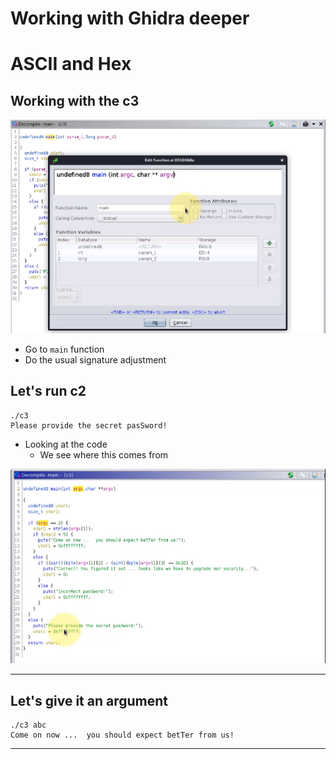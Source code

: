 # Working with Ghidra deeper

# ASCII and Hex

## Working with the c3

![](../images/28.png)

* Go to `main` function
* Do the usual signature adjustment

## Let's run c2

```shell
./c3
Please provide the secret pasSword!
```

* Looking at the code
  * We see where this comes from

![](../images/29.png)

---

## Let's give it an argument

```text
./c3 abc
Come on now ...  you should expect betTer from us!
```

---

